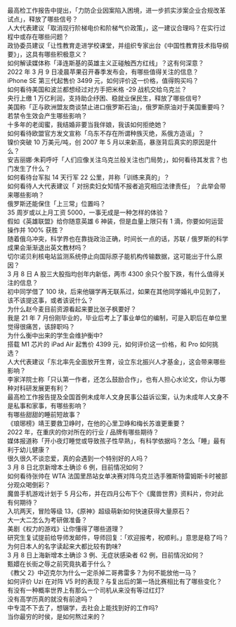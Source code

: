 最高检工作报告中提出，「力防企业因案陷入困境，进一步抓实涉案企业合规改革试点」，释放了哪些信号？  
人大代表建议「取消现行阶梯电价和阶梯气价政策」，这一建议合理吗？在实行过程中或存在哪些问题？  
政协委员建议「让性教育走进学校课堂，并组织专家出台《中国性教育技术指导纲要》」，这具有哪些积极意义？  
如何解读媒体称「泽连斯基的英雄主义正碰触西方红线」？这有何深意？  
2022 年 3 月 9 日凌晨苹果召开春季发布会，有哪些值得关注的信息？  
iPhone SE 第三代起售价 3499 元，如何评价这一价格，值得购买吗？  
如何看待美国和波兰都想经过对方手把米格 -29 战机交给乌克兰？  
央行上缴 1 万亿利润，支持助企纾困、稳就业保民生，释放了哪些信号?  
美国称「正与欧洲盟友商谈禁止进口俄罗斯石油」，俄罗斯原油对于美国重要吗？若禁令生效会产生哪些影响？  
十多年的老闺蜜，我结婚非要当我伴娘，我该如何拒绝她？  
如何看待欧盟官方发文宣称「乌东不存在所谓种族灭绝，系俄方造谣」？  
镍价突破 10 万美元/吨，创 2007 年 5 月以来新高，暴涨背后真实的原因是什么？  
安吉丽娜·朱莉呼吁「人们应像关注乌克兰般关注也门局势」，如何看待其发言？也门发生了什么？  
如何看待台军拟 14 天行军 22 公里，并称「训练来真的」？  
如何看待人大代表建议「 对拐卖妇女知情不报者追究相应法律责任」 ？此举会带来哪些影响？  
俄罗斯还能保住「上三常」位置吗？  
35 周岁或以上月工资 5000，一事无成是一种怎样的体验？  
假如《英雄联盟》给你随意英雄 6 神装，但是血量上限只有 1 滴，你要如何运营操作并 100% 获胜？  
随着俄乌冲突，科学界也在靠拢政治正确，时间长一点的话，苏联 / 俄罗斯的科学成果会渐渐退出英文教材吗？  
切尔诺贝利核电站监测系统停止向国际原子能机构传输数据，这可能出于什么原因？  
3 月 8 日 A 股三大股指均创年内新低，两市 4300 余只个股下跌，有什么值得关注的信息？  
初中同学借了 100 块，后来他辍学再无联系过，如果在其他同学婚礼中见到了，该不该提这事，或者该说什么？  
为什么赵今麦目前资源看起来要比张子枫要好？  
我是 21 年 7 月份刚毕业的，毕业后考上了事业单位的编制，可是入职后在单位里觉得很痛苦，该辞职吗？  
为什么衡中出来的学生会维护衡中?  
搭载 M1 芯片的 iPad Air 起售价 4399 元，如何评价这一价格，和 Pro 如何挑选？  
人大代表建议「东北率先全面放开生育，设立东北振兴人才基金」，这会带来哪些影响？  
李家洋院士称「只认第一作者，还怎么鼓励合作」，也有人担心水论文，你认为哪种对科研发展更有利？  
最高检工作报告提及全国首例未成年人文身民事公益诉讼案，认为未成年人文身不是私事和家事，有哪些影响？  
有哪些甜甜的睡前短故事？  
《琅琊榜》靖王要救卫峥时，在他的心里卫峥和梅长苏谁更重要？  
2022 年，在重庆的你对所在的行业 / 品牌有哪些期待？  
媒体报道称「开小夜灯睡觉或导致孩子性早熟」，有科学依据吗？怎么「睡」最有利于幼儿健康？  
很久很久不谈恋爱，真的会遇到一个特别好的人吗？  
3 月 8 日北京新增本土确诊 6 例，目前情况如何？  
如何看待张帅在 WTA 法国里昂站女单决赛对阵乌克兰选手雅斯特雷姆斯卡时被部分观众喝倒彩？  
魔兽手机游戏计划于 5 月公布，并在四月公布下个《魔兽世界》资料片，你对此有何期待？  
入坑两天，冒险等级 13，《原神》超级萌新如何快速获得大量原石？  
大一大二怎么为考研做准备？  
美剧《权力的游戏》让你懂得了哪些道理？  
研究生复试提前给导师发邮件，导师回复：「欢迎报考，祝顺利。」意思是稳了吗？  
为何日本人的名字读起来大都比较有韵味?  
3 月 8 日上海新增本土确诊 3 例、无症状感染者 62 例，目前情况如何？  
甄嬛在长街之辱之前究竟执着于什么？  
《教父 2》中迈克尔为什么一定杀掉二哥弗雷多？为何不能放他一马？  
如何评价 Uzi 在对阵 V5 时的表现？与复出后的第一场比赛相比有了哪些变化？  
有没有一种概率世界上有那么一个司机从来没有等过红灯?  
没有高学历真的就没有前途吗？  
中专混不下去了，想辍学，去社会上能找到好的工作吗?  
当你最穷的时侯，是如何熬过来的？  
